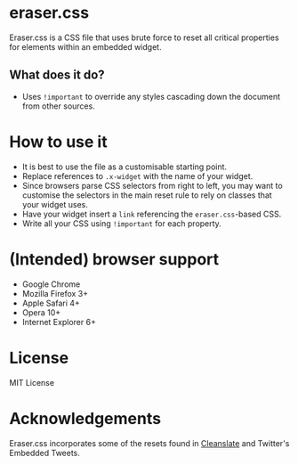 # eraser.css

Eraser.css is a CSS file that uses brute force to reset all critical properties
for elements within an embedded widget.

## What does it do?

* Uses `!important` to override any styles cascading down the document from other sources.

# How to use it

* It is best to use the file as a customisable starting point.
* Replace references to `.x-widget` with the name of your widget.
* Since browsers parse CSS selectors from right to left, you may want to
  customise the selectors in the main reset rule to rely on classes that your
  widget uses.
* Have your widget insert a `link` referencing the `eraser.css`-based CSS.
* Write all your CSS using `!important` for each property.

# (Intended) browser support

* Google Chrome
* Mozilla Firefox 3+
* Apple Safari 4+
* Opera 10+
* Internet Explorer 6+

# License

MIT License

# Acknowledgements

Eraser.css incorporates some of the resets found in
[Cleanslate](https://github.com/premasagar/cleanslate) and Twitter's Embedded
Tweets.
